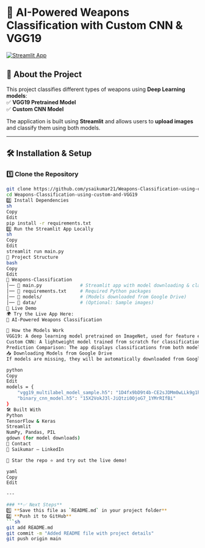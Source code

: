# 🔫 AI-Powered Weapons Classification with Custom CNN & VGG19  
[![Streamlit App](https://img.shields.io/badge/Streamlit-Live%20Demo-brightgreen)](https://ai-powered-weapons-classification-with-custom-cnn-vgg19-hmfjcf.streamlit.app/)

## 🚀 About the Project  
This project classifies different types of weapons using **Deep Learning models**:  
✅ **VGG19 Pretrained Model**  
✅ **Custom CNN Model**  

The application is built using **Streamlit** and allows users to **upload images** and classify them using both models.

---

## 🛠️ Installation & Setup  
### **1️⃣ Clone the Repository**  
```sh
git clone https://github.com/ysaikumar21/Weapons-Classification-using-custom-and-VGG19.git
cd Weapons-Classification-using-custom-and-VGG19
2️⃣ Install Dependencies
sh
Copy
Edit
pip install -r requirements.txt
3️⃣ Run the Streamlit App Locally
sh
Copy
Edit
streamlit run main.py
📂 Project Structure
bash
Copy
Edit
📂 Weapons-Classification
│── 📄 main.py              # Streamlit app with model downloading & classification
│── 📄 requirements.txt     # Required Python packages
│── 📂 models/              # (Models downloaded from Google Drive)
│── 📂 data/                # (Optional: Sample images)
🔗 Live Demo
🌍 Try the Live App Here:
🔗 AI-Powered Weapons Classification

📌 How the Models Work
VGG19: A deep learning model pretrained on ImageNet, used for feature extraction.
Custom CNN: A lightweight model trained from scratch for classification.
Prediction Comparison: The app displays classifications from both models side by side.
📥 Downloading Models from Google Drive
If models are missing, they will be automatically downloaded from Google Drive.

python
Copy
Edit
models = {
    "vgg19_multilabel_model_sample.h5": "1D4fx9bD9t4b-CE2sJDMm0wLLk9g1hyIQ",
    "binary_cnn_model.h5": "15X2VokJ3l-JiQtzi0OjoG7_1YMrRIfBi"
}
🛠️ Built With
Python
TensorFlow & Keras
Streamlit
NumPy, Pandas, PIL
gdown (for model downloads)
📧 Contact
📩 Saikumar – LinkedIn

🚀 Star the repo ⭐ and try out the live demo!

yaml
Copy
Edit

---

### **✅ Next Steps**
1️⃣ **Save this file as `README.md` in your project folder**  
2️⃣ **Push it to GitHub**  
```sh
git add README.md
git commit -m "Added README file with project details"
git push origin main
